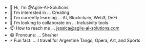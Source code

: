 - 👋 Hi, I’m @Agile-AI-Solutions
- 👀 I’m interested in ... Creating
- 🌱 I’m currently learning ... AI, Blockchain, Web3, DeFi
- 💞️ I’m looking to collaborate on ... Inclusivity tools
- 📫 How to reach me ... jessica@agile-ai-solutions.com
- 😄 Pronouns: ... She/her
- ⚡ Fun fact: ... I travel for Argentine Tango, Opera, Art, and Sports

<!---
Agile-AI-Solutions/Agile-AI-Solutions is a ✨ special ✨ repository because its `README.md` (this file) appears on your GitHub profile.
You can click the Preview link to take a look at your changes.
--->
